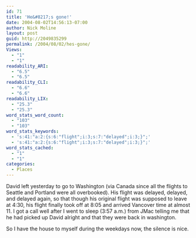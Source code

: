 ```yaml
---
id: 71
title: 'He&#8217;s gone!'
date: 2004-08-02T14:56:13-07:00
author: Nick Moline
layout: post
guid: http://2049835299
permalink: /2004/08/02/hes-gone/
Views:
  - "1"
  - "1"
readability_ARI:
  - "6.5"
  - "6.5"
readability_CLI:
  - "6.6"
  - "6.6"
readability_LIX:
  - "25.3"
  - "25.3"
word_stats_word_count:
  - "103"
  - "103"
word_stats_keywords:
  - 's:41:"a:2:{s:6:"flight";i:3;s:7:"delayed";i:3;}";'
  - 's:41:"a:2:{s:6:"flight";i:3;s:7:"delayed";i:3;}";'
word_stats_cached:
  - "1"
  - "1"
categories:
  - Places
---
```

David left yesterday to go to Washington (via Canada since all the flights to Seattle and Portland were all overbooked). His flight was delayed, delayed, and delayed again, so that though his original flight was supposed to leave at 4:30, his flight finally took off at 8:05 and arrived Vancover time at almost 11. I got a call well after I went to sleep (3:57 a.m.) from JMac telling me that he had picked up David alright and that they were back in washington.

So I have the house to myself during the weekdays now, the silence is nice.